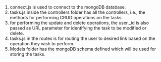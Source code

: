 1. connect.js is used to connect to the mongoDB database.
2. tasks.js inside the controllers folder has all the controllers, i.e., the methods for performing CRUD operations on the tasks.
3. for performing the update and delete operations, the user._id is also passed as URL parameter for identifying the task to be modified or delete.
4. tasks.js in the routes is for routing the user to desired link based on the operation they wish to perform.
5. Models folder has the mongoDB schema defined which will be used for storing the tasks.
